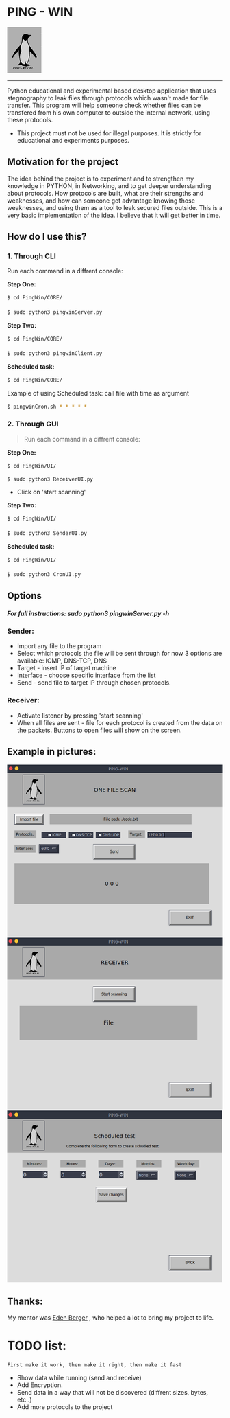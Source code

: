 

# PING - WIN 

![alt text](IMG/A.png)

---
Python educational and experimental based desktop application that uses stegnography to leak files through protocols which wasn't made for file transfer. 
This program will help someone check whether files can be transfered from his own computer to outside the internal network, using these protocols. 

* This project must not be used for illegal purposes. It is strictly for educational and experiments purposes. 

## Motivation for the project
The idea behind the project is to experiment and to strengthen my knowledge in PYTHON, in Networking, and to get deeper understanding about protocols. How protocols are built, what are their strengths and weaknesses, and how can someone get advantage knowing those weaknesses, and using them as a tool to leak secured files outside. 
This is a very basic implementation of the idea. I believe that it will get better in time.   

## How do I use this?

### 1. Through CLI
Run each command in a diffrent console:

**Step One:**
```bash
$ cd PingWin/CORE/

$ sudo python3 pingwinServer.py 
```
**Step Two:**
```bash
$ cd PingWin/CORE/

$ sudo python3 pingwinClient.py 
```
**Scheduled task:**
```bash
$ cd PingWin/CORE/
```
Example of using Scheduled task: call file with time as argument
```bash
$ pingwinCron.sh * * * * * 
```
### 2. Through GUI

> Run each command in a diffrent console:

**Step One:**
```bash
$ cd PingWin/UI/
```
```bash
$ sudo python3 ReceiverUI.py 
```
* Click on 'start scanning' 

**Step Two:**
```bash
$ cd PingWin/UI/

$ sudo python3 SenderUI.py 
```
**Scheduled task:**
```bash
$ cd PingWin/UI/

$ sudo python3 CronUI.py 
```
## Options
##### For full instructions: sudo python3 pingwinServer.py -h
### Sender:
* Import any file to the program
* Select which protocols the file will be sent through
    for now 3 options are available: ICMP, DNS-TCP, DNS
* Target - insert IP of target machine
* Interface - choose specific interface from the list
* Send - send file to target IP through chosen protocols.

### Receiver:
* Activate listener by pressing 'start scanning'
* When all files are sent - file for each protocol is created from the data on the packets.  Buttons to open files will show on the screen. 

## Example in pictures:
<img src="IMG/00.PNG" height=400/>
<img src="IMG/01.PNG" height=400/>
<img src="IMG/02.PNG" height=400/>

## Thanks:
My mentor was [Eden Berger](https://github.com/edenberger)
, who helped a lot to bring my project to life. 



# TODO list:

`First make it work, then make it right, then make it fast`

* Show data while running (send and receive)
* Add Encryption. 
* Send data in a way that will not be discovered (diffrent sizes, bytes, etc..)
* Add more protocols to the project
